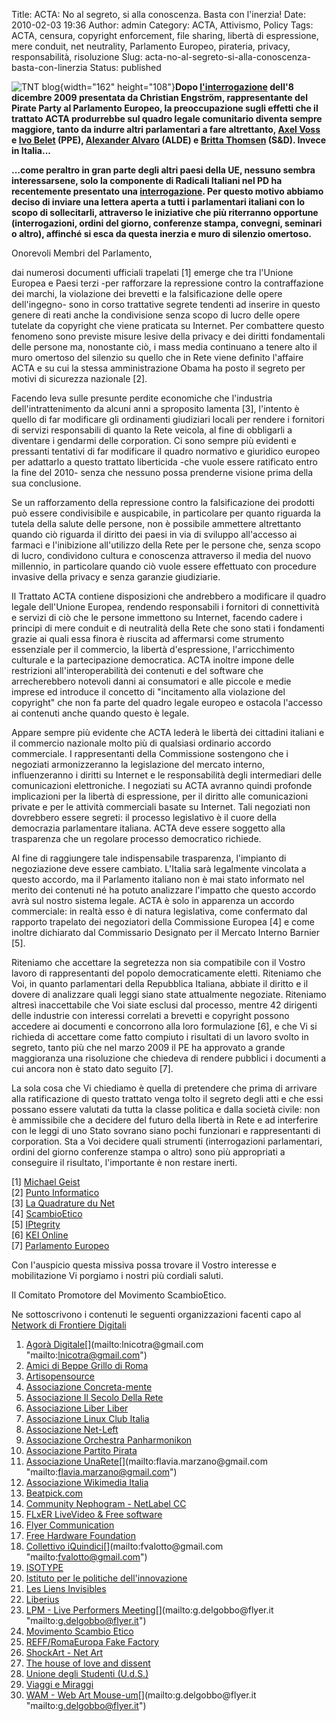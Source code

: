 Title: ACTA: No al segreto, si alla conoscenza. Basta con l'inerzia! 
Date: 2010-02-03 19:36
Author: admin
Category: ACTA, Attivismo, Policy
Tags: ACTA, censura, copyright enforcement, file sharing, libertà di espressione, mere conduit, net neutrality, Parlamento Europeo, pirateria, privacy, responsabilità, risoluzione
Slug: acta-no-al-segreto-si-alla-conoscenza-basta-con-linerzia
Status: published

![TNT blog](http://www.masternewmedia.org/images/how-to-deceive-lie-spread-disinformation-guide-tactics-avoidance-id806013.jpg){width="162" height="108"}**Dopo [l'interrogazione](http://www.europarl.europa.eu/sides/getDoc.do?type=WQ&reference=E-2009-6094&format=XML&language=IT) dell'8 dicembre 2009 presentata da Christian Engström, rappresentante del Pirate Party al Parlamento Europeo, la preoccupazione sugli effetti che il trattato ACTA produrrebbe sul quadro legale comunitario diventa sempre maggiore, tanto da indurre altri parlamentari a fare altrettanto, [Axel Voss](http://www.europarl.europa.eu/sides/getDoc.do?type=WQ&reference=P-2009-6563&format=XML&language=IT) e [Ivo Belet](http://www.europarl.europa.eu/sides/getDoc.do?type=WQ&reference=E-2010-0011&format=XML&language=IT) (PPE), [Alexander Alvaro](http://www.europarl.europa.eu/sides/getDoc.do?type=WQ&reference=E-2010-0147&format=XML&language=IT) (ALDE) e [Britta Thomsen](http://www.europarl.europa.eu/sides/getDoc.do?type=WQ&reference=E-2010-0091&format=XML&language=IT) (S&D). Invece in Italia...**

**<!--more-->**

**...come peraltro in gran parte degli altri paesi della UE, nessuno sembra interessarsene, solo la componente di Radicali Italiani nel PD ha recentemente presentato una [interrogazione](http://www.senato.it/japp/bgt/showdoc/showText?tipodoc=Sindisp&leg=16&id=450743). Per questo motivo abbiamo deciso di inviare una lettera aperta a tutti i parlamentari italiani con lo scopo di sollecitarli, attraverso le iniziative che più riterranno opportune (interrogazioni, ordini del giorno, conferenze stampa, convegni, seminari o altro), affinché si esca da questa inerzia e muro di silenzio omertoso.**

Onorevoli Membri del Parlamento,

dai numerosi documenti ufficiali trapelati \[1\] emerge che tra l'Unione Europea e Paesi terzi -per rafforzare la repressione contro la contraffazione dei marchi, la violazione dei brevetti e la falsificazione delle opere dell'ingegno- sono in corso trattative segrete tendenti ad inserire in questo genere di reati anche la condivisione senza scopo di lucro delle opere tutelate da copyright che viene praticata su Internet. Per combattere questo fenomeno sono previste misure lesive della privacy e dei diritti fondamentali delle persone ma, nonostante ciò, i mass media continuano a tenere alto il muro omertoso del silenzio su quello che in Rete viene definito l'affaire ACTA e su cui la stessa amministrazione Obama ha posto il segreto per motivi di sicurezza nazionale \[2\].

Facendo leva sulle presunte perdite economiche che l'industria dell'intrattenimento da alcuni anni a sproposito lamenta \[3\], l'intento è quello di far modificare gli ordinamenti giudiziari locali per rendere i fornitori di servizi responsabili di quanto la Rete veicola, al fine di obbligarli a diventare i gendarmi delle corporation. Ci sono sempre più evidenti e pressanti tentativi di far modificare il quadro normativo e giuridico europeo per adattarlo a questo trattato liberticida -che vuole essere ratificato entro la fine del 2010- senza che nessuno possa prenderne visione prima della sua conclusione.

Se un rafforzamento della repressione contro la falsificazione dei prodotti può essere condivisibile e auspicabile, in particolare per quanto riguarda la tutela della salute delle persone, non è possibile ammettere altrettanto quando ciò riguarda il diritto dei paesi in via di sviluppo all'accesso ai farmaci e l'inibizione all'utilizzo della Rete per le persone che, senza scopo di lucro, condividono cultura e conoscenza attraverso il media del nuovo millennio, in particolare quando ciò vuole essere effettuato con procedure invasive della privacy e senza garanzie giudiziarie.

Il Trattato ACTA contiene disposizioni che andrebbero a modificare il quadro legale dell'Unione Europea, rendendo responsabili i fornitori di connettività e servizi di ciò che le persone immettono su Internet, facendo cadere i principi di mere conduit e di neutralità della Rete che sono stati i fondamenti grazie ai quali essa finora è riuscita ad affermarsi come strumento essenziale per il commercio, la libertà d'espressione, l'arricchimento culturale e la partecipazione democratica. ACTA inoltre impone delle restrizioni all'interoperabilità dei contenuti e del software che arrecherebbero notevoli danni ai consumatori e alle piccole e medie imprese ed introduce il concetto di "incitamento alla violazione del copyright" che non fa parte del quadro legale europeo e ostacola l'accesso ai contenuti anche quando questo è legale.

Appare sempre più evidente che ACTA lederà le libertà dei cittadini italiani e il commercio nazionale molto più di qualsiasi ordinario accordo commerciale. I rappresentanti della Commissione sostengono che i negoziati armonizzeranno la legislazione del mercato interno, influenzeranno i diritti su Internet e le responsabilità degli intermediari delle comunicazioni elettroniche. I negoziati su ACTA avranno quindi profonde implicazioni per la libertà di espressione, per il diritto alle comunicazioni private e per le attività commerciali basate su Internet. Tali negoziati non dovrebbero essere segreti: il processo legislativo è il cuore della democrazia parlamentare italiana. ACTA deve essere soggetto alla trasparenza che un regolare processo democratico richiede.

Al fine di raggiungere tale indispensabile trasparenza, l'impianto di negoziazione deve essere cambiato. L'Italia sarà legalmente vincolata a questo accordo, ma il Parlamento italiano non è mai stato informato nel merito dei contenuti né ha potuto analizzare l'impatto che questo accordo avrà sul nostro sistema legale. ACTA è solo in apparenza un accordo commerciale: in realtà esso è di natura legislativa, come confermato dal rapporto trapelato dei negoziatori della Commissione Europea \[4\] e come inoltre dichiarato dal Commissario Designato per il Mercato Interno Barnier \[5\].

Riteniamo che accettare la segretezza non sia compatibile con il Vostro lavoro di rappresentanti del popolo democraticamente eletti. Riteniamo che Voi, in quanto parlamentari della Repubblica Italiana, abbiate il diritto e il dovere di analizzare quali leggi siano state attualmente negoziate. Riteniamo altresì inaccettabile che Voi siate esclusi dal processo, mentre 42 dirigenti delle industrie con interessi correlati a brevetti e copyright possono accedere ai documenti e concorrono alla loro formulazione \[6\], e che Vi si richieda di accettare come fatto compiuto i risultati di un lavoro svolto in segreto<span>, tanto più che nel marzo 2009 il PE ha approvato a grande maggioranza una risoluzione che chiedeva di rendere pubblici i documenti a cui ancora non è stato dato seguito \[7\].</span>

La sola cosa che Vi chiediamo è quella di pretendere che prima di arrivare alla ratificazione di questo trattato venga tolto il segreto degli atti e che essi possano essere valutati da tutta la classe politica e dalla società civile: non è ammissibile che a decidere del futuro della libertà in Rete e ad interferire con le leggi di uno Stato sovrano siano pochi funzionari e rappresentanti di corporation. Sta a Voi decidere quali strumenti (interrogazioni parlamentari, ordini del giorno conferenze stampa o altro) sono più appropriati a conseguire il risultato, l'importante è non restare inerti.

\[1\] [Michael Geist](http://www.michaelgeist.ca/content/view/4730/125/)  
\[2\] [Punto Informatico](http://punto-informatico.it/2576365/PI/News/acta-segreto-proteggere-usa.aspx)  
\[3\] [La Quadrature du Net](http://www.laquadrature.net/wiki/Studies_on_filesharing)  
\[4\] [ScambioEtico](http://blog.tntvillage.scambioetico.org/?p=4550)  
\[5\] [IPtegrity](http://www.iptegrity.com/index.php?option=com_content&task=view&id=447&Itemid=9)  
\[6\] [KEI Online](http://www.keionline.org/node/660)  
\[7\] [Parlamento Europeo](http://www.europarl.europa.eu/pdfs/news/expert/infopress/20090310IPR51408/20090310IPR51408_en.pdf)

Con l'auspicio questa missiva possa trovare il Vostro interesse e mobilitazione Vi porgiamo i nostri più cordiali saluti.

Il Comitato Promotore del Movimento ScambioEtico.

Ne sottoscrivono i contenuti le seguenti organizzazioni facenti capo al [Network di Frontiere Digitali](http://www.frontieredigitali.net/index.php/Network_Frontiere_Digitali)

1.  [Agorà Digitale](http://www.agoradigitale.org/ "http://www.agoradigitale.org/")[](mailto:lnicotra@gmail.com "mailto:lnicotra@gmail.com")
2.  [Amici di Beppe Grillo di Roma](http://www.grilliromani.it/ "http://www.grilliromani.it")
3.  [Artisopensource](http://www.artisopensource.net/ "http://www.artisopensource.net/")
4.  [Associazione Concreta-mente](http://www.concreta-mente.it/ "http://www.concreta-mente.it")
5.  [Associazione Il Secolo Della Rete](http://www.ilsecolodellarete.it/ "http://www.ilsecolodellarete.it")
6.  [Associazione Liber Liber](http://www.liberliber.it/ "http://www.liberliber.it")
7.  [Associazione Linux Club Italia](http://www.linuxclub.it/ "http://www.linuxclub.it")
8.  [Associazione Net-Left](http://netleft.ning.com/ "http://netleft.ning.com/")
9.  [Associazione Orchestra Panharmonikon](http://www.panharmonikon.com/ "http://www.panharmonikon.com")
10. [Associazione Partito Pirata](http://www.partito-pirata.it/ "http://www.partito-pirata.it")
11. [Associazione UnaRete](http://www.unarete.it/ "http://www.unarete.it")[](mailto:flavia.marzano@gmail.com "mailto:flavia.marzano@gmail.com")
12. [Associazione Wikimedia Italia](http://www.wikimedia.it/ "http://www.wikimedia.it/")
13. [Beatpick.com](http://www.beatpick.com/ "http://www.beatpick.com/")
14. [Community Nephogram - NetLabel CC](http://www.nephogram.net/ "http://www.nephogram.net/")
15. [FLxER LiveVideo & Free software](http://www.flxer.net/ "http://www.flxer.net")
16. [Flyer Communication](http://www.flyer.it/ "http://www.flyer.it/")
17. [Free Hardware Foundation](http://www.fhf.it/ "http://www.fhf.it")
18. [Collettivo iQuindici](http://www.iquindici.org/news.php "http://www.iquindici.org/news.php")[](mailto:fvalotto@gmail.com "mailto:fvalotto@gmail.com")
19. [ISOTYPE](http://isotype.org/?lang=it "http://isotype.org/?lang=it")
20. [Istituto per le politiche dell'innovazione](http://www.politicheinnovazione.eu/ "http://www.politicheinnovazione.eu")
21. [Les Liens Invisibles](http://www.lesliensinvisibles.org/ "http://www.lesliensinvisibles.org")
22. [Liberius](http://www.frontieredigitali.net/index.php/Liberius "http://www.frontieredigitali.net/index.php/Liberius")
23. [LPM - Live Performers Meeting](http://www.liveperformersmeeting.net/ "http://www.liveperformersmeeting.net/")[](mailto:g.delgobbo@flyer.it "mailto:g.delgobbo@flyer.it")
24. [Movimento Scambio Etico](../ "http://blog.tntvillage.scambioetico.org")
25. [REFF/RomaEuropa Fake Factory](http://www.romaeuropa.org/REFF/ "http://www.romaeuropa.org/REFF/")
26. [ShockArt - Net Art](http://www.shockart.net/ "http://www.shockart.net")
27. [The house of love and dissent](http://www.loveanddissent.com/ "http://www.loveanddissent.com")
28. [Unione degli Studenti (U.d.S.)](http://www.unionedeglistudenti.it/ "http://www.unionedeglistudenti.it")
29. [Viaggi e Miraggi](http://www.viaggiemiraggi.org/ "http://www.viaggiemiraggi.org")
30. [WAM - Web Art Mouse-um](http://wam.flyer.it/ "http://wam.flyer.it/")[](mailto:g.delgobbo@flyer.it "mailto:g.delgobbo@flyer.it")

